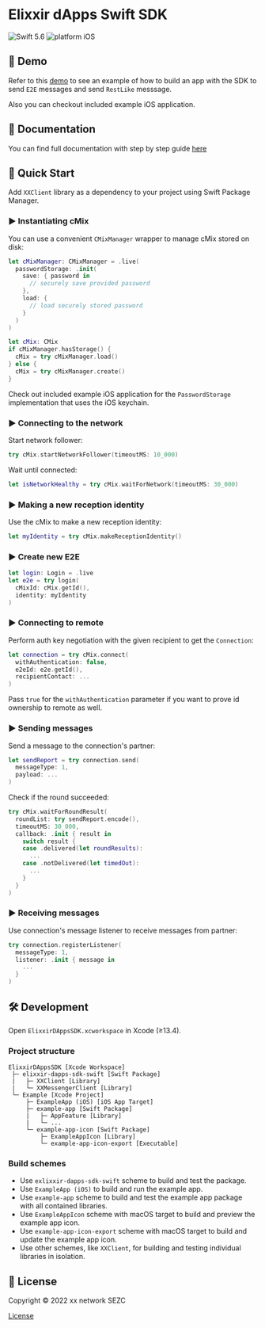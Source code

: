 # Elixxir dApps Swift SDK

![Swift 5.6](https://img.shields.io/badge/swift-5.6-orange.svg)
![platform iOS](https://img.shields.io/badge/platform-iOS-blue.svg)

## 📱 Demo

Refer to this [demo](https://git.xx.network/elixxir/shielded-help-demo/elixxir-dapp-demo) to see an example of how to build an app with the SDK to send `E2E` messages and send `RestLike` messsage.

Also you can checkout included example iOS application.

## 📖 Documentation 

You can find full documentation with step by step guide [here](https://xxdk-dev.xx.network/mobile%20docs/ios-sdk)

## 🚀 Quick Start

Add `XXClient` library as a dependency to your project using Swift Package Manager.

### ▶️ Instantiating cMix

You can use a convenient `CMixManager` wrapper to manage cMix stored on disk:

```swift
let cMixManager: CMixManager = .live(
  passwordStorage: .init(
    save: { password in
      // securely save provided password
    },
    load: {
      // load securely stored password
    }
  )
)

let cMix: CMix
if cMixManager.hasStorage() {
  cMix = try cMixManager.load()
} else {
  cMix = try cMixManager.create()
}
```

Check out included example iOS application for the `PasswordStorage` implementation that uses the iOS keychain.

### ▶️ Connecting to the network

Start network follower:

```swift
try cMix.startNetworkFollower(timeoutMS: 10_000)
```

Wait until connected:

```swift
let isNetworkHealthy = try cMix.waitForNetwork(timeoutMS: 30_000)
```

### ▶️ Making a new reception identity

Use the cMix to make a new reception identity:

```swift
let myIdentity = try cMix.makeReceptionIdentity()
```

### ▶️ Create new E2E

```swift
let login: Login = .live
let e2e = try login(
  cMixId: cMix.getId(),
  identity: myIdentity
)
```

### ▶️ Connecting to remote

Perform auth key negotiation with the given recipient to get the `Connection`:

```swift
let connection = try cMix.connect(
  withAuthentication: false,
  e2eId: e2e.getId(),
  recipientContact: ...
)
```

Pass `true` for the `withAuthentication` parameter if you want to prove id ownership to remote as well.

### ▶️ Sending messages

Send a message to the connection's partner:

```swift
let sendReport = try connection.send(
  messageType: 1,
  payload: ...
)
```

Check if the round succeeded:

```swift
try cMix.waitForRoundResult(
  roundList: try sendReport.encode(),
  timeoutMS: 30_000,
  callback: .init { result in
    switch result {
    case .delivered(let roundResults):
      ...
    case .notDelivered(let timedOut):
      ...
    }
  }
)
```

### ▶️ Receiving messages

Use connection's message listener to receive messages from partner:

```swift
try connection.registerListener(
  messageType: 1,
  listener: .init { message in
    ...
  }
)
```

## 🛠 Development

Open `ElixxirDAppsSDK.xcworkspace` in Xcode (≥13.4).

### Project structure

```
ElixxirDAppsSDK [Xcode Workspace]
 ├─ elixxir-dapps-sdk-swift [Swift Package]
 |   ├─ XXClient [Library]
 |   └─ XXMessengerClient [Library]
 └─ Example [Xcode Project]
     ├─ ExampleApp (iOS) [iOS App Target]
     ├─ example-app [Swift Package]
     |   ├─ AppFeature [Library]
     |   └─ ...
     └─ example-app-icon [Swift Package] 
         ├─ ExampleAppIcon [Library]
         └─ example-app-icon-export [Executable]
```

### Build schemes

- Use `exlixxir-dapps-sdk-swift` scheme to build and test the package.
- Use `ExampleApp (iOS)` to build and run the example app.
- Use `example-app` scheme to build and test the example app package with all contained libraries.
- Use `ExampleAppIcon` scheme with macOS target to build and preview the example app icon.
- Use `example-app-icon-export` scheme with macOS target to build and update the example app icon.
- Use other schemes, like `XXClient`, for building and testing individual libraries in isolation.

## 📄 License

Copyright © 2022 xx network SEZC

[License](LICENSE)
